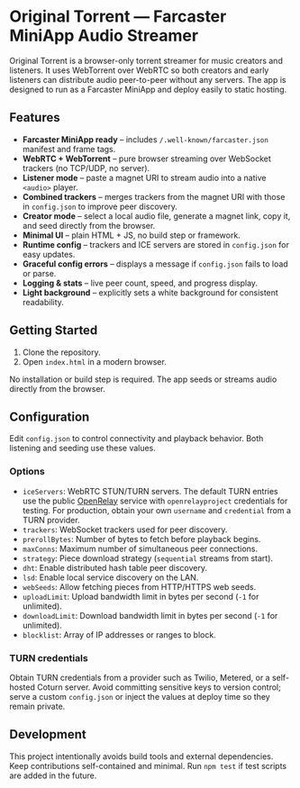 # Original Torrent — Farcaster MiniApp Audio Streamer

Original Torrent is a browser-only torrent streamer for music creators and listeners. It uses WebTorrent over WebRTC so both creators and early listeners can distribute audio peer-to-peer without any servers. The app is designed to run as a Farcaster MiniApp and deploy easily to static hosting.

## Features
- **Farcaster MiniApp ready** – includes `/.well-known/farcaster.json` manifest and frame tags.
- **WebRTC + WebTorrent** – pure browser streaming over WebSocket trackers (no TCP/UDP, no server).
- **Listener mode** – paste a magnet URI to stream audio into a native `<audio>` player.
- **Combined trackers** – merges trackers from the magnet URI with those in `config.json` to improve peer discovery.
- **Creator mode** – select a local audio file, generate a magnet link, copy it, and seed directly from the browser.
- **Minimal UI** – plain HTML + JS, no build step or framework.
- **Runtime config** – trackers and ICE servers are stored in `config.json` for easy updates.
- **Graceful config errors** – displays a message if `config.json` fails to load or parse.
- **Logging & stats** – live peer count, speed, and progress display.
- **Light background** – explicitly sets a white background for consistent readability.

## Getting Started
1. Clone the repository.
2. Open `index.html` in a modern browser.

No installation or build step is required. The app seeds or streams audio directly from the browser.

## Configuration
Edit `config.json` to control connectivity and playback behavior. Both listening and seeding use these values.

### Options
- `iceServers`: WebRTC STUN/TURN servers. The default TURN entries use the public [OpenRelay](https://www.metered.ca/tools/openrelay/) service with `openrelayproject` credentials for testing. For production, obtain your own `username` and `credential` from a TURN provider.
- `trackers`: WebSocket trackers used for peer discovery.
- `prerollBytes`: Number of bytes to fetch before playback begins.
- `maxConns`: Maximum number of simultaneous peer connections.
- `strategy`: Piece download strategy (`sequential` streams from start).
- `dht`: Enable distributed hash table peer discovery.
- `lsd`: Enable local service discovery on the LAN.
- `webSeeds`: Allow fetching pieces from HTTP/HTTPS web seeds.
- `uploadLimit`: Upload bandwidth limit in bytes per second (`-1` for unlimited).
- `downloadLimit`: Download bandwidth limit in bytes per second (`-1` for unlimited).
- `blocklist`: Array of IP addresses or ranges to block.

### TURN credentials
Obtain TURN credentials from a provider such as Twilio, Metered, or a self-hosted Coturn server. Avoid committing sensitive keys to version control; serve a custom `config.json` or inject the values at deploy time so they remain private.

## Development
This project intentionally avoids build tools and external dependencies. Keep contributions self-contained and minimal. Run `npm test` if test scripts are added in the future.

